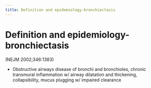 ```yaml
---
title: Definition and epidemiology-bronchiectasis
---
```

# Definition and epidemiology-bronchiectasis

(NEJM 2002;346:1383)

* Obstructive airways disease of bronchi and bronchioles, chronic transmural inflammation w/ airway dilatation and thickening, collapsibility, mucus plugging w/ impaired clearance
